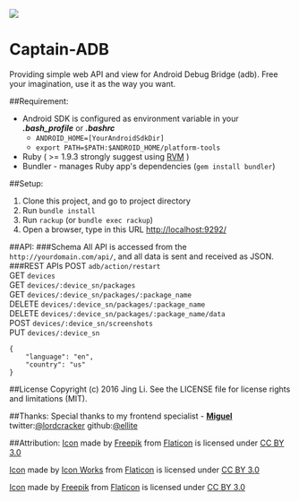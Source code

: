 ![](https://github.com/thyrlian/Captain-ADB/blob/master/public/img/captain_android.png)

Captain-ADB
===========

Providing simple web API and view for Android Debug Bridge (adb).  Free your imagination, use it as the way you want.

##Requirement:
* Android SDK is configured as environment variable in your ***.bash_profile*** or ***.bashrc***
  * `ANDROID_HOME=[YourAndroidSdkDir]`
  * `export PATH=$PATH:$ANDROID_HOME/platform-tools`
* Ruby ( >= 1.9.3  strongly suggest using [RVM](http://rvm.io/) )
* Bundler - manages Ruby app's dependencies (`gem install bundler`)

##Setup:
1. Clone this project, and go to project directory
2. Run `bundle install`
3. Run `rackup` (or `bundle exec rackup`)
4. Open a browser, type in this URL [http://localhost:9292/](http://localhost:9292/)

##API:
###Schema
All API is accessed from the `http://yourdomain.com/api/`, and all data is sent and received as JSON.
###REST APIs
POST `adb/action/restart`  
GET `devices`  
GET `devices/:device_sn/packages`  
GET `devices/:device_sn/packages/:package_name`  
DELETE `devices/:device_sn/packages/:package_name`  
DELETE `devices/:device_sn/packages/:package_name/data`  
POST `devices/:device_sn/screenshots`  
PUT `devices/:device_sn`  
```
{
    "language": "en",
    "country": "us"
}
```

##License
Copyright (c) 2016 Jing Li. See the LICENSE file for license rights and limitations (MIT).

##Thanks:
Special thanks to my frontend specialist - [**Miguel**](http://henrique.pt/)  twitter:[@lordcracker](https://twitter.com/lordcracker)  github:[@ellite](https://github.com/ellite)

##Attribution:
[Icon](http://www.flaticon.com/free-icon/photo-camera_68906) made by [Freepik](http://www.freepik.com) from [Flaticon](http://www.flaticon.com) is licensed under [CC BY 3.0](http://creativecommons.org/licenses/by/3.0/)

[Icon](http://www.flaticon.com/free-icon/rubbish-bin_63260) made by [Icon Works](http://icon-works.com) from [Flaticon](http://www.flaticon.com) is licensed under [CC BY 3.0](http://creativecommons.org/licenses/by/3.0/)

[Icon](http://www.flaticon.com/free-icon/delete-database_51504) made by [Freepik](http://www.freepik.com) from [Flaticon](http://www.flaticon.com) is licensed under [CC BY 3.0](http://creativecommons.org/licenses/by/3.0/)